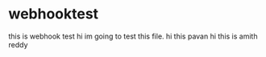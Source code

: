 # webhooktest
this is webhook test
hi im going to test this file.
hi this pavan
hi this is amith reddy
